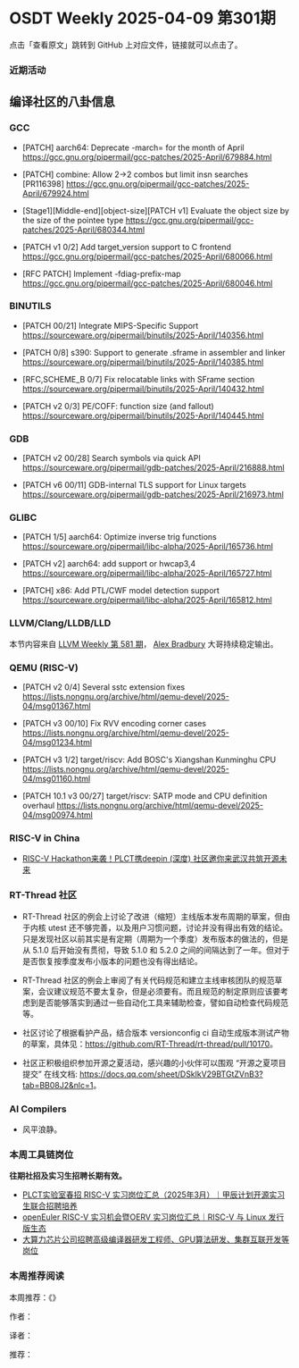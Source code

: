 # OSDT Weekly 2025-04-09 第301期

点击「查看原文」跳转到 GitHub 上对应文件，链接就可以点击了。

### 近期活动

## 编译社区的八卦信息

### GCC

- [PATCH] aarch64: Deprecate -march= for the month of April
  https://gcc.gnu.org/pipermail/gcc-patches/2025-April/679884.html

- [PATCH] combine: Allow 2->2 combos but limit insn searches [PR116398]
  https://gcc.gnu.org/pipermail/gcc-patches/2025-April/679924.html

- [Stage1][Middle-end][object-size][PATCH v1] Evaluate the object size by the size of the pointee type
  https://gcc.gnu.org/pipermail/gcc-patches/2025-April/680344.html

- [PATCH v1 0/2] Add target_version support to C frontend
  https://gcc.gnu.org/pipermail/gcc-patches/2025-April/680066.html

- [RFC PATCH] Implement -fdiag-prefix-map
  https://gcc.gnu.org/pipermail/gcc-patches/2025-April/680046.html

### BINUTILS

- [PATCH 00/21] Integrate MIPS-Specific Support
  https://sourceware.org/pipermail/binutils/2025-April/140356.html

- [PATCH 0/8] s390: Support to generate .sframe in assembler and linker
  https://sourceware.org/pipermail/binutils/2025-April/140385.html

- [RFC,SCHEME_B 0/7] Fix relocatable links with SFrame section
  https://sourceware.org/pipermail/binutils/2025-April/140432.html

- [PATCH v2 0/3] PE/COFF: function size (and fallout)
  https://sourceware.org/pipermail/binutils/2025-April/140445.html

### GDB

- [PATCH v2 00/28] Search symbols via quick API
  https://sourceware.org/pipermail/gdb-patches/2025-April/216888.html

- [PATCH v6 00/11] GDB-internal TLS support for Linux targets
  https://sourceware.org/pipermail/gdb-patches/2025-April/216973.html

### GLIBC

- [PATCH 1/5] aarch64: Optimize inverse trig functions
  https://sourceware.org/pipermail/libc-alpha/2025-April/165736.html

- [PATCH v2] aarch64: add support or hwcap3,4
  https://sourceware.org/pipermail/libc-alpha/2025-April/165727.html

- [PATCH] x86: Add PTL/CWF model detection support
  https://sourceware.org/pipermail/libc-alpha/2025-April/165812.html

### LLVM/Clang/LLDB/LLD

本节内容来自 [LLVM Weekly 第 581 期](http://llvmweekly.org/issue/581)，
[Alex Bradbury](https://www.linkedin.com/in/alex-bradbury/) 大哥持续稳定输出。

### QEMU (RISC-V)

- [PATCH v2 0/4] Several sstc extension fixes
  https://lists.nongnu.org/archive/html/qemu-devel/2025-04/msg01367.html

- [PATCH v3 00/10] Fix RVV encoding corner cases
  https://lists.nongnu.org/archive/html/qemu-devel/2025-04/msg01234.html

- [PATCH v3 1/2] target/riscv: Add BOSC's Xiangshan Kunminghu CPU
  https://lists.nongnu.org/archive/html/qemu-devel/2025-04/msg01160.html

- [PATCH 10.1 v3 00/27] target/riscv: SATP mode and CPU definition overhaul
  https://lists.nongnu.org/archive/html/qemu-devel/2025-04/msg00974.html

### RISC-V in China

- [RISC-V Hackathon来袭！PLCT携deepin (深度) 社区邀你来武汉共筑开源未来](https://mp.weixin.qq.com/s/WXSBARjAUIG5n6m-TivGew)

### RT-Thread 社区

- RT-Thread 社区的例会上讨论了改进（缩短）主线版本发布周期的草案，但由于内核 utest 还不够完善，以及用户习惯问题，讨论并没有得出有效的结论。只是发现社区以前其实是有定期（周期为一个季度）发布版本的做法的，但是从 5.1.0 后开始没有贯彻，导致 5.1.0 和 5.2.0 之间的间隔达到了一年。但对于是否恢复按季度发布小版本的问题也没有得出结论。

- RT-Thread 社区的例会上审阅了有关代码规范和建立主线审核团队的规范草案，会议建议规范不要太复杂，但是必须要有。而且规范的制定原则应该要考虑到是否能够落实到通过一些自动化工具来辅助检查，譬如自动检查代码规范等。

- 社区讨论了根据看护产品，结合版本 versionconfig ci 自动生成版本测试产物的草案，具体见：<https://github.com/RT-Thread/rt-thread/pull/10170>。

- 社区正积极组织参加开源之夏活动，感兴趣的小伙伴可以围观 “开源之夏项目提交” 在线文档: <https://docs.qq.com/sheet/DSklkV29BTGtZVnB3?tab=BB08J2&nlc=1>。

### AI Compilers

- 风平浪静。

### 本周工具链岗位

**往期社招及实习生招聘长期有效。**

- [PLCT实验室春招 RISC-V 实习岗位汇总（2025年3月）｜甲辰计划开源实习生联合招聘培养](https://mp.weixin.qq.com/s/no5v_YeGI3LUE7mYv5wUpQ)
- [openEuler RISC-V 实习机会暨OERV 实习岗位汇总｜RISC-V 与 Linux 发行版生态](https://mp.weixin.qq.com/s/87XEhORtte_iTTZqjinX2g)
- [大算力芯片公司招聘高级编译器研发工程师、GPU算法研发、集群互联开发等岗位](https://mp.weixin.qq.com/s/ONoNJ5jZmL794AdtlHrDuQ)

### 本周推荐阅读

本周推荐：《》

作者：

译者：

推荐：
